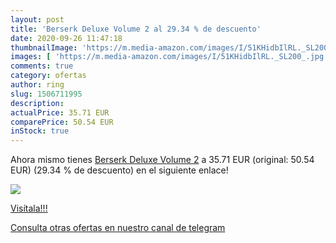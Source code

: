 ```yaml
---
layout: post
title: 'Berserk Deluxe Volume 2 al 29.34 % de descuento'
date: 2020-09-26 11:47:18
thumbnailImage: 'https://m.media-amazon.com/images/I/51KHidbIlRL._SL200_.jpg'
images: [ 'https://m.media-amazon.com/images/I/51KHidbIlRL._SL200_.jpg' ]
comments: true
category: ofertas
author: ring
slug: 1506711995
description:
actualPrice: 35.71 EUR
comparePrice: 50.54 EUR
inStock: true
---
```


Ahora mismo tienes [Berserk Deluxe Volume 2](https://www.amazon.com/dp/1506711995/?tag=redken08-20) a 35.71 EUR (original: 50.54 EUR) (29.34 %  de descuento) en el siguiente enlace!

[![](https://m.media-amazon.com/images/I/51KHidbIlRL._SL200_.jpg)](https://www.amazon.com/dp/1506711995/?tag=redken08-20)

[Visítala!!!](https://www.amazon.com/dp/1506711995/?tag=redken08-20)

[Consulta otras ofertas en nuestro canal de telegram](https://t.me/s/ofertas25)
